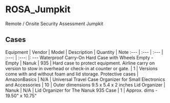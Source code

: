 # ROSA_Jumpkit
Remote / Onsite Security Assessment Jumpkit

## Cases
Equipment | Vendor | Model | Description | Quantity | Note 
:--- | :--- | :--- | :---: | :---: |: --- 
Waterproof Carry-On Hard Case with Wheels Empty - Empty | Nanuk | 935 | Hard case to protect equipment. Airline carry on version to stow in overhead or check-in at counter or gate. | 1 | Versions come with and without foam and lid storage.
Protective cases | AmazonBasics | N/A | Universal Travel Case Organizer for Small Electronics and Accessories | 10 | Outer dimensions 9.5 x 5.4 x 2 inches
Lid Organizer | Nanuk | N/A | Lid Organizer for The Nanuk 935 Case | 1 | Approx. dims - 19.50" x 10.75"

